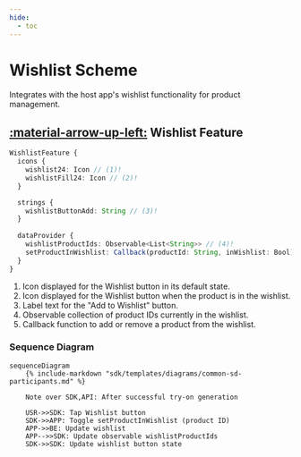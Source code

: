 ```yaml
---
hide:
  - toc
---
```

# Wishlist Scheme

Integrates with the host app's wishlist functionality for product management.

## [:material-arrow-up-left:](/sdk/developer/configuration/features/index.md#features) Wishlist Feature
```typescript
WishlistFeature {
  icons {
    wishlist24: Icon // (1)!
    wishlistFill24: Icon // (2)!
  }

  strings {
    wishlistButtonAdd: String // (3)!
  }
  
  dataProvider {
    wishlistProductIds: Observable<List<String>> // (4)!
    setProductInWishlist: Callback(productId: String, inWishlist: Bool) // (5)!
  }
}
```

1.  Icon displayed for the Wishlist button in its default state.
2.  Icon displayed for the Wishlist button when the product is in the wishlist.
3.  Label text for the "Add to Wishlist" button.
4.  Observable collection of product IDs currently in the wishlist.
5.  Callback function to add or remove a product from the wishlist. 


### Sequence Diagram

``` mermaid
sequenceDiagram
    {% include-markdown "sdk/templates/diagrams/common-sd-participants.md" %}

    Note over SDK,API: After successful try-on generation

    USR->>SDK: Tap Wishlist button
    SDK->>APP: Toggle setProductInWishlist (product ID)
    APP->>BE: Update wishlist
    APP-->>SDK: Update observable wishlistProductIds
    SDK->>SDK: Update wishlist button state

```